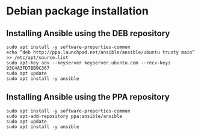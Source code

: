 # Debian package installation


## Installing Ansible using the DEB repository
```
sudo apt install -y software-properties-common
echo “deb http://ppa.launchpad.net/ansible/ansible/ubuntu trusty main” >> /etc/apt/source.list
sudo apt-key adv --keyserver keyserver.ubuntu.com --recv-keys 93C4A3FD7BB9C367
sudo apt update
sudo apt install -y ansible
```

## Installing Ansible using the PPA repository
```
sudo apt install -y software-properties-common
sudo apt-add-repository ppa:ansible/ansible
sudo apt update
sudo apt install -y ansible
```
